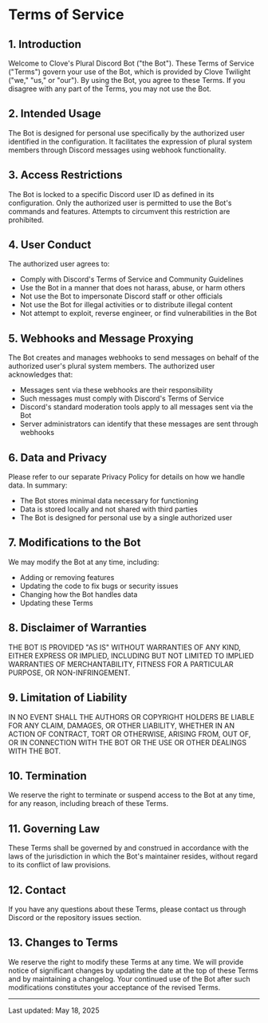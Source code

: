 # Terms of Service

## 1. Introduction

Welcome to Clove's Plural Discord Bot ("the Bot"). These Terms of Service ("Terms") govern your use of the Bot, which is provided by Clove Twilight ("we," "us," or "our"). By using the Bot, you agree to these Terms. If you disagree with any part of the Terms, you may not use the Bot.

## 2. Intended Usage

The Bot is designed for personal use specifically by the authorized user identified in the configuration. It facilitates the expression of plural system members through Discord messages using webhook functionality.

## 3. Access Restrictions

The Bot is locked to a specific Discord user ID as defined in its configuration. Only the authorized user is permitted to use the Bot's commands and features. Attempts to circumvent this restriction are prohibited.

## 4. User Conduct

The authorized user agrees to:

- Comply with Discord's Terms of Service and Community Guidelines
- Use the Bot in a manner that does not harass, abuse, or harm others
- Not use the Bot to impersonate Discord staff or other officials
- Not use the Bot for illegal activities or to distribute illegal content
- Not attempt to exploit, reverse engineer, or find vulnerabilities in the Bot

## 5. Webhooks and Message Proxying

The Bot creates and manages webhooks to send messages on behalf of the authorized user's plural system members. The authorized user acknowledges that:

- Messages sent via these webhooks are their responsibility
- Such messages must comply with Discord's Terms of Service
- Discord's standard moderation tools apply to all messages sent via the Bot
- Server administrators can identify that these messages are sent through webhooks

## 6. Data and Privacy

Please refer to our separate Privacy Policy for details on how we handle data. In summary:

- The Bot stores minimal data necessary for functioning
- Data is stored locally and not shared with third parties
- The Bot is designed for personal use by a single authorized user

## 7. Modifications to the Bot

We may modify the Bot at any time, including:

- Adding or removing features
- Updating the code to fix bugs or security issues
- Changing how the Bot handles data
- Updating these Terms

## 8. Disclaimer of Warranties

THE BOT IS PROVIDED "AS IS" WITHOUT WARRANTIES OF ANY KIND, EITHER EXPRESS OR IMPLIED, INCLUDING BUT NOT LIMITED TO IMPLIED WARRANTIES OF MERCHANTABILITY, FITNESS FOR A PARTICULAR PURPOSE, OR NON-INFRINGEMENT.

## 9. Limitation of Liability

IN NO EVENT SHALL THE AUTHORS OR COPYRIGHT HOLDERS BE LIABLE FOR ANY CLAIM, DAMAGES, OR OTHER LIABILITY, WHETHER IN AN ACTION OF CONTRACT, TORT OR OTHERWISE, ARISING FROM, OUT OF, OR IN CONNECTION WITH THE BOT OR THE USE OR OTHER DEALINGS WITH THE BOT.

## 10. Termination

We reserve the right to terminate or suspend access to the Bot at any time, for any reason, including breach of these Terms.

## 11. Governing Law

These Terms shall be governed by and construed in accordance with the laws of the jurisdiction in which the Bot's maintainer resides, without regard to its conflict of law provisions.

## 12. Contact

If you have any questions about these Terms, please contact us through Discord or the repository issues section.

## 13. Changes to Terms

We reserve the right to modify these Terms at any time. We will provide notice of significant changes by updating the date at the top of these Terms and by maintaining a changelog. Your continued use of the Bot after such modifications constitutes your acceptance of the revised Terms.

---

Last updated: May 18, 2025